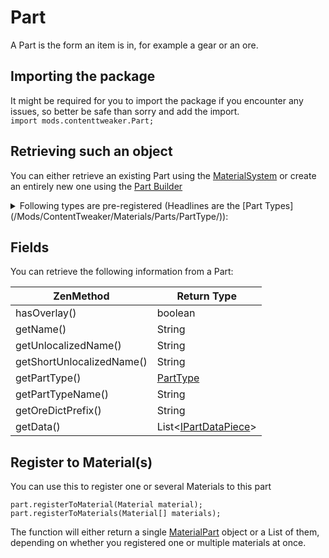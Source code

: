 
# Part

A Part is the form an item is in, for example a gear or an ore.

## Importing the package
It might be required for you to import the package if you encounter any issues, so better be safe than sorry and add the import.  
`import mods.contenttweaker.Part;` 

## Retrieving such an object
You can either retrieve an existing Part using the [MaterialSystem](/Mods/ContentTweaker/Materials/MaterialSystem/) or create an entirely new one using the [Part Builder](/Mods/ContentTweaker/Materials/Parts/Part_Builder/)


<details>
	<summary>Following types are pre-registered (Headlines are the [Part Types](/Mods/ContentTweaker/Materials/Parts/PartType/)):</summary>
	<h4>Items:</h4>
		<ul>
			<li>Beam ![beam icon](/Mods/ContentTweaker/Materials/Parts/Assets/beam.png)</li>
			<li>Bolt ![Bolt icon](/Mods/ContentTweaker/Materials/Parts/Assets/bolt.png)</li>
			<li>Casing ![Casing icon](/Mods/ContentTweaker/Materials/Parts/Assets/casing.png)</li>
			<li>Clump ![Clump icon](/Mods/ContentTweaker/Materials/Parts/Assets/clump.png)</li>
			<li>Crystal ![Crystal icon](/Mods/ContentTweaker/Materials/Parts/Assets/crystal.png)</li>
			<li>Crushed Ore (crushed_ore) ![Crushed Ore icon](/Mods/ContentTweaker/Materials/Parts/Assets/crushed_ore.png)</li>
			<li>Dense Plate (dense_plate) ![Dense Plate icon](/Mods/ContentTweaker/Materials/Parts/Assets/dense_plate.png)</li>
			<li>Dirty Dust (dirty_dust) ![Dirty Dust icon](/Mods/ContentTweaker/Materials/Parts/Assets/dirty_dust.png)</li>
			<li>Dust ![Dust icon](/Mods/ContentTweaker/Materials/Parts/Assets/dust.png)</li>
			<li>Gear ![Gear icon](/Mods/ContentTweaker/Materials/Parts/Assets/gear.png)</li>
			<li>Ingot ![Ingot icon](/Mods/ContentTweaker/Materials/Parts/Assets/ingot.png)</li>
			<li>Nugget ![Nugget icon](/Mods/ContentTweaker/Materials/Parts/Assets/nugget.png)</li>
			<li>Plate ![Plate icon](/Mods/ContentTweaker/Materials/Parts/Assets/plate.png)</li>
			<li>Rod ![Rod icon](/Mods/ContentTweaker/Materials/Parts/Assets/rod.png)</li>
			<li>Shard ![Shard icon](/Mods/ContentTweaker/Materials/Parts/Assets/shard.png)</li>
		</ul>
	<h4>Blocks:</h4>
		<ul>
			<li>Block ![Block icon](/Mods/ContentTweaker/Materials/Parts/Assets/block.png)</li>
		</ul>
	<h4>Ores:</h4>
		<ul>
			<li>Ore</li>
			<li>Dense Ore (dense_ore)</li>
			<li>Poor Ore(poor_ore)</li>
		</ul>
	<h4>Fluids:</h4>
		<ul>
			<li>Molten</li>
		</ul>	
	<h4>Armor:</h4>
		<ul>
			<li>Armor ![Helmet Icon](/Mods/ContentTweaker/Materials/Parts/Assets/armor_head.png)![Chest Plate Icon](/Mods/ContentTweaker/Materials/Parts/Assets/armor_chest.png)![Leggins Icon](/Mods/ContentTweaker/Materials/Parts/Assets/armor_legs.png)![Boots Icon](/Mods/ContentTweaker/Materials/Parts/Assets/armor_feet.png)</li>
		</ul>
	<h4>Minecart</h4>
		<ul>
			<li>Minecart</li>
		</ul>
</details>

## Fields
You can retrieve the following information from a Part:

| ZenMethod                 | Return Type                            |
|---------------------------|----------------------------------------|
| hasOverlay()              | boolean                                |
| getName()                 | String                                 |
| getUnlocalizedName()      | String                                 |
| getShortUnlocalizedName() | String                                 |
| getPartType()             | [PartType](/Mods/ContentTweaker/Materials/Parts/PartType/)                 |
| getPartTypeName()         | String                                 |
| getOreDictPrefix()        | String                                 |
| getData()                 | List<[IPartDataPiece](/Mods/ContentTweaker/Materials/Parts/PartDataPiece/)\> |

## Register to Material(s)
You can use this to register one or several Materials to this part
```
part.registerToMaterial(Material material);
part.registerToMaterials(Material[] materials);
```

The function will either return a single [MaterialPart](/Mods/ContentTweaker/Materials/Materials/MaterialPart/) object or a List of them, depending on whether you registered one or multiple materials at once.